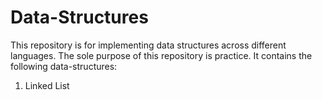 # Data-Structures
This repository is for implementing data structures across different languages. The sole purpose of this repository is practice. It contains the following data-structures:
1. Linked List
